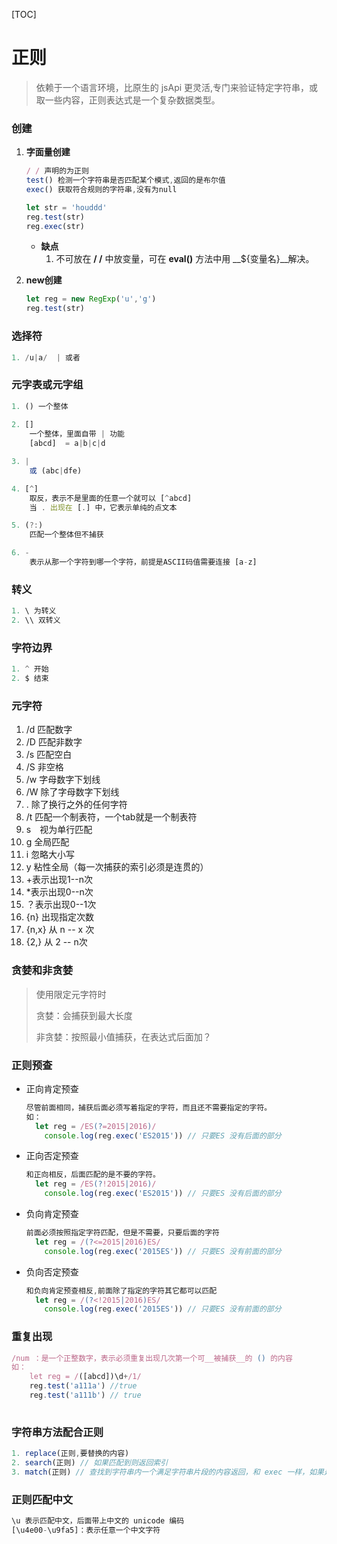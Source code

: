 [TOC]

# 正则

> 依赖于一个语言环境，比原生的 jsApi 更灵活,专门来验证特定字符串，或取一些内容，正则表达式是一个复杂数据类型。

### 创建

1. __字面量创建__

   ```js
   / / 声明的为正则
   test() 检测一个字符串是否匹配某个模式,返回的是布尔值
   exec() 获取符合规则的字符串,没有为null
   
   let str = 'houddd'
   reg.test(str)
   reg.exec(str)
   ```

   + __缺点__
     1. 不可放在 __/ /__ 中放变量，可在 __eval()__ 方法中用 __${变量名}__解决。

2. __new创建__

   ```js
   let reg = new RegExp('u','g')
   reg.test(str)
   ```

### 选择符

```js
1. /u|a/  | 或者
```

### 元字表或元字组

```js
1. () 一个整体
	
2. [] 
	一个整体，里面自带 | 功能
	[abcd]  = a|b|c|d

3. | 
	或 (abc|dfe) 

4. [^] 
    取反，表示不是里面的任意一个就可以 [^abcd]
	当 . 出现在 [.] 中，它表示单纯的点文本

5. (?:) 
	匹配一个整体但不捕获

6. - 	
    表示从那一个字符到哪一个字符，前提是ASCII码值需要连接 [a-z]

```

### 转义

```js
1. \ 为转义
2. \\ 双转义
```

### 字符边界

```js
1. ^ 开始
2. $ 结束
```

### 元字符

1. /d 匹配数字
2. /D 匹配非数字
3. /s 匹配空白
4. /S 非空格
5. /w 字母数字下划线
6. /W 除了字母数字下划线
7. .  除了换行之外的任何字符
8.  /t 匹配一个制表符，一个tab就是一个制表符
9. s　视为单行匹配
10. g 全局匹配
11. i 忽略大小写
12. y 粘性全局（每一次捕获的索引必须是连贯的）
13. +表示出现1--n次
14. *表示出现0--n次
15. ？表示出现0--1次
16. {n} 出现指定次数
17. {n,x} 从 n -- x 次
18.  {2,} 从 2 -- n次

### 贪婪和非贪婪

> 使用限定元字符时
>
> 贪婪：会捕获到最大长度
>
> 非贪婪：按照最小值捕获，在表达式后面加？

### 正则预查

+ 正向肯定预查

  ```js
  尽管前面相同，捕获后面必须写着指定的字符，而且还不需要指定的字符。
  如：
  	let reg = /ES(?=2015|2016)/
      console.log(reg.exec('ES2015')) // 只要ES 没有后面的部分
  ```

+ 正向否定预查

  ```js
  和正向相反，后面匹配的是不要的字符。
  	let reg = /ES(?!2015|2016)/
      console.log(reg.exec('ES2015')) // 只要ES 没有后面的部分
  ```

+ 负向肯定预查

  ```js
  前面必须按照指定字符匹配，但是不需要，只要后面的字符
  	let reg = /(?<=2015|2016)ES/
      console.log(reg.exec('2015ES')) // 只要ES 没有前面的部分
  ```

+ 负向否定预查

  ```js
  和负向肯定预查相反,前面除了指定的字符其它都可以匹配
  	let reg = /(?<!2015|2016)ES/
      console.log(reg.exec('2015ES')) // 只要ES 没有前面的部分
  ```



### 重复出现

```js
/num ：是一个正整数字，表示必须重复出现几次第一个可__被捕获__的 () 的内容
如：
	let reg = /([abcd])\d+/1/
    reg.test('a111a') //true
	reg.test('a111b') // true
	
```



### 字符串方法配合正则

```js
1. replace(正则,要替换的内容)
2. search(正则) // 如果匹配到则返回索引
3. match(正则) // 查找到字符串内一个满足字符串片段的内容返回，和 exec 一样，如果是全局 g ,那么返回的是一个数组
```

### 正则匹配中文

```js
\u 表示匹配中文，后面带上中文的 unicode 编码
[\u4e00-\u9fa5]：表示任意一个中文字符
```

